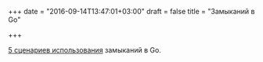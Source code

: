 +++
date = "2016-09-14T13:47:01+03:00"
draft = false
title = "Замыканий в Go"

+++

<p><a href="http://www.calhoun.io/5-useful-ways-to-use-closures-in-go/">5 сценариев использования</a> замыканий в Go.</p>

